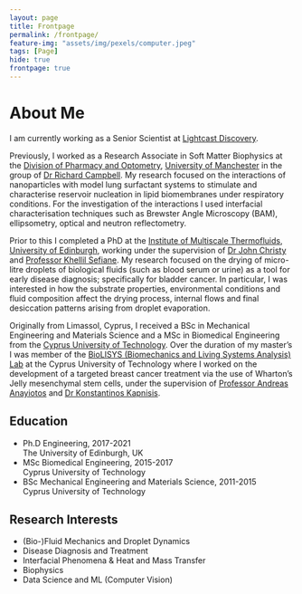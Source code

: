 ```yaml
---
layout: page
title: Frontpage
permalink: /frontpage/
feature-img: "assets/img/pexels/computer.jpeg"
tags: [Page]
hide: true
frontpage: true
---
```


# About Me

I am currently working as a Senior Scientist at [Lightcast Discovery](https://www.lightcast.bio/). 

Previously, I worked as a Research Associate in Soft Matter Biophysics at the [Division of Pharmacy and Optometry](https://www.research.manchester.ac.uk/portal/en/facultiesandschools/division-of-pharmacy--optometry(92ec216d-1e7a-411b-aaae-317c29e3cf88).html), [University of Manchester](https://www.manchester.ac.uk/) in the group of [Dr Richard Campbell](https://www.research.manchester.ac.uk/portal/richard.campbell.html). My research focused on the interactions of nanoparticles with model lung surfactant systems to stimulate and characterise reservoir nucleation in lipid biomembranes under respiratory conditions. For the investigation of the interactions I used interfacial characterisation techniques such as Brewster Angle Microscopy (BAM), ellipsometry, optical and neutron reflectometry.

Prior to this I completed a PhD at the [Institute of Multiscale Thermofluids](https://www.eng.ed.ac.uk/research/institutes/imt), [University of Edinburgh](https://www.ed.ac.uk/), working under the supervision of [Dr John Christy](https://www.eng.ed.ac.uk/about/people/dr-john-christy) and [Professor Khellil Sefiane](https://www.eng.ed.ac.uk/about/people/prof-khellil-sefiane). My research focused on the drying of micro-litre droplets of biological fluids (such as blood serum or urine) as a tool for early disease diagnosis; specifically for bladder cancer. In particular, I was interested in how the substrate properties, environmental conditions and fluid composition affect the drying process, internal flows and final desiccation patterns arising from droplet evaporation. 

Originally from Limassol, Cyprus, I received a BSc in Mechanical Engineering and Materials Science and a MSc in Biomedical Engineering from the [Cyprus University of Technology](https://www.cut.ac.cy/?languageId=1). Over the duration of my master’s I was member of the [BioLISYS (Biomechanics and Living Systems Analysis) Lab](http://biolisys.cut.ac.cy/) at the Cyprus University of Technology where I worked on the development of a targeted breast cancer treatment via the use of Wharton’s Jelly mesenchymal stem cells, under the supervision of [Professor Andreas Anayiotos](http://biolisys.cut.ac.cy/employees/prof-andreas-anayiotos-2/) and [Dr Konstantinos Kapnisis](http://biolisys.cut.ac.cy/employees/dr-konstantinos-kapnisis-2/). 

## Education

<ul class="kapeluthkia">

  <li>Ph.D Engineering, 2017-2021 <br/> The University of Edinburgh, UK</li>

  <li>MSc Biomedical Engineering, 2015-2017 <br/> Cyprus University of Technology</li>

  <li>BSc Mechanical Engineering and Materials Science, 2011-2015 <br/> Cyprus University of Technology</li>
</ul>
  
## Research Interests 
- (Bio-)Fluid Mechanics and Droplet Dynamics
- Disease Diagnosis and Treatment
- Interfacial Phenomena & Heat and Mass Transfer 
- Biophysics
- Data Science and ML (Computer Vision)
  

